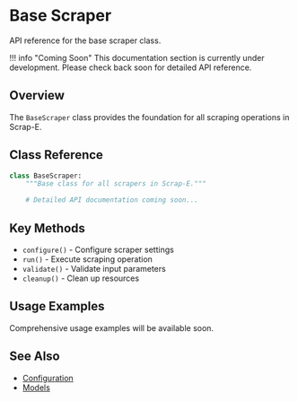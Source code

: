 # Base Scraper

API reference for the base scraper class.

!!! info "Coming Soon"
    This documentation section is currently under development. Please check back soon for detailed API reference.

## Overview

The `BaseScraper` class provides the foundation for all scraping operations in Scrap-E.

## Class Reference

```python
class BaseScraper:
    """Base class for all scrapers in Scrap-E."""

    # Detailed API documentation coming soon...
```

## Key Methods

- `configure()` - Configure scraper settings
- `run()` - Execute scraping operation
- `validate()` - Validate input parameters
- `cleanup()` - Clean up resources

## Usage Examples

Comprehensive usage examples will be available soon.

## See Also

- [Configuration](configuration.md)
- [Models](models.md)
